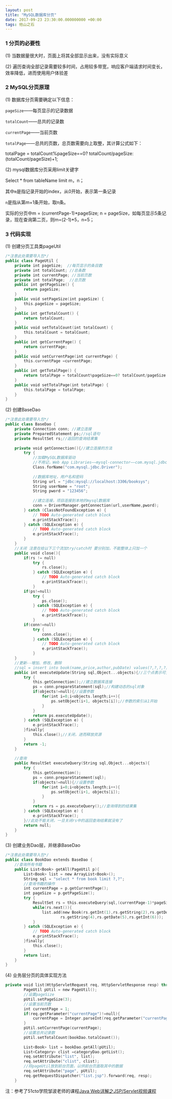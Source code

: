 ```yaml
---
layout: post
title: "MySQL数据库分页"
date: 2017-09-23 23:30:00.000000000 +00:00
tags: 他山之石
---
```


### 1 分页的必要性

(1) 当数据量很大时，页面上将其全部显示出来，没有实际意义

(2) 遍历查询全部记录需要较多时间，占用较多带宽，响应客户端请求时间变长，效率降低，进而使用用户体验差

### 2 MySQL分页原理

(1) 数据库分页需要确定以下信息：

` pageSize `——每页显示的记录数据

` totalCount `——总共的记录数

` currentPage `——当前页数

` totalPage `——总共的页数，总页数需要向上取整，其计算公式如下：

totalPage = totalCount%pageSize==0? totalCount/pageSize:(totalCount/pageSize)+1;


(2) mysql数据库分页采用limit关键字

Select * from tableName limit m，n；

其中`m`是指记录开始的index，从0开始，表示第一条记录

`n`是指从第m+1条开始，取n条。

实际的分页中m = (currentPage-1)*pageSize; n = pageSize，如每页显示5条记录，现在查询第二页，则m=(2-1)*5，n=5；

### 3 代码实现

(1) 创建分页工具类pageUtil

```swift
/*注意此处需要导入包*/
public class PageUtil {
	private int pageSize;  //每页显示的条目数
	private int totalCount; //总条数
	private int currentPage; //当前页数
	private int totalPage;  //总页数
	public int getPageSize() {
		return pageSize;
	}
	public void setPageSize(int pageSize) {
		this.pageSize = pageSize;
	}
	public int getTotalCount() {
		return totalCount;
	}
	public void setTotalCount(int totalCount) {
		this.totalCount = totalCount;
	}
	public int getCurrentPage() {
		return currentPage;
	}
	public void setCurrentPage(int currentPage) {
		this.currentPage =currentPage;
	}
	public int getTotalPage() {
		return totalPage = totalCount%pageSize==0? totalCount/pageSize:(totalCount/pageSize)+1;
	}
	public void setTotalPage(int totalPage) {
		this.totalPage = totalPage; 
	}
}
```
(2) 创建BaseDao

```swift
/*注意此处需要导入包*/
public class BaseDao {
	private Connection conn; //建立连接
	private PreparedStatement ps;//sql语句
	private ResultSet rs;//返回的查询结果集
	
	private void getConnection(){//建立连接的方法
		try {
			//加载MySQL数据库驱动
			//不用记，Web App Libraries——mysql-connector——com.mysql.jdbc——Driver.class——右键单击——copy qualified name 
			Class.forName("com.mysql.jdbc.Driver");
			
			//数据库地址，用户名和密码
			String url = "jdbc:mysql://localhost:3306/booksys";
			String userName = "root";
			String pword = "123456";
			
			//建立连接，项目连接到本地的mysql数据库
			conn = DriverManager.getConnection(url,userName,pword);
		} catch (ClassNotFoundException e) {
			// TODO Auto-generated catch block
			e.printStackTrace();
		} catch (SQLException e) {
			// TODO Auto-generated catch block
			e.printStackTrace();
		}
	}
	//关闭 注意在给以下三个流加try/catch时 要分别加，不能整体上只加一个
	public void close(){
		if(rs != null)
			try {
				rs.close();
			} catch (SQLException e) {
				// TODO Auto-generated catch block
				e.printStackTrace();
			}
		if(ps!=null)
			try {
				ps.close();
			} catch (SQLException e) {
				// TODO Auto-generated catch block
				e.printStackTrace();
			}
		if(conn!=null)
			try {
				conn.close();
			} catch (SQLException e) {
				// TODO Auto-generated catch block
				e.printStackTrace();
			}
	}
	//更新--增加、修改、删除
	//sql = insert into book(name,price,author,pubDate) values(?,?,?,?)
	public int executeUpdate(String sql,Object...objects){//三个点表示可变参数，第一个Object为对象类型
		try {
			this.getConnection();//建立数据库连接
			ps = conn.prepareStatement(sql);//构建动态的sql对象
			if(objects!=null){//设置参数
				for(int i=0;i<objects.length;i++){
					ps.setObject(i+1, objects[i]);//参数的索引从1开始
				}
			}
			return ps.executeUpdate();
		} catch (SQLException e) {
			e.printStackTrace();
		}finally{
			this.close();//关闭，进而释放资源
		}
		return -1;		
	}
	
	//查询
	public ResultSet executeQuery(String sql,Object...objects){
		try {
			this.getConnection();
			ps = conn.prepareStatement(sql);
			if(objects!=null){//设置参数
				for(int i=0;i<objects.length;i++){
					ps.setObject(i+1, objects[i]);
				}
			}
			return rs = ps.executeQuery();//查询得到的结果集
		} catch (SQLException e) {
			e.printStackTrace();
		}//此处不能关闭，一旦关闭rs中的返回查询结果就没有了
		return null;
	}
}
```

(3) 创建业务Dao层，并继承BaseDao

```swift
/*注意此处需要导入包*/
public class BookDao extends BaseDao {
	//查询所有书籍
	public List<Book> getAll(PageUtil p){
		List<Book> list = new ArrayList<Book>();
		String sql = "select * from book limit ?,?";
		//查询书籍的操作
		int currentPage = p.getCurrentPage();
		int pageSize = p.getPageSize();
		try {
			ResultSet rs = this.executeQuery(sql,(currentPage-1)*pageSize,pageSize); 
			while(rs.next()){
				list.add(new Book(rs.getInt(1),rs.getString(2),rs.getDouble(3),
						rs.getString(4),rs.getDate(5),rs.getInt(6)));
			}
		} catch (SQLException e) {
			// TODO Auto-generated catch block
			e.printStackTrace();
		}finally{
			this.close();
		}
		return list;		
	}
}
```
(4) 业务层分页的具体实现方法

```swift
private void list(HttpServletRequest req, HttpServletResponse resp) throws ServletException, IOException {
		PageUtil pUtil = new PageUtil();
		//设置pageSize
		pUtil.setPageSize(3);
		//设置当前页数
		int currentPage = 1;
		if(req.getParameter("currentPage")!=null){
			currentPage = Integer.parseInt(req.getParameter("currentPage"));
		}
		pUtil.setCurrentPage(currentPage);
		//设置总共记录数
		pUtil.setTotalCount(bookDao.totalCount());
		
		List<Book> list = bookDao.getAll(pUtil);
		List<Category> clist =categoryDao.getList();
		req.setAttribute("list", list);
		req.setAttribute("clist", clist);
		//将pageUtil放到前台页面，以供前台页面取其中的数据
		req.setAttribute("page", pUtil);
		req.getRequestDispatcher("list.jsp").forward(req, resp);
	}
```
注：参考了51cto学院邹波老师的课程[Java Web详解之JSP/Servlet视频课程]( http://edu.51cto.com/course/5023.html)


